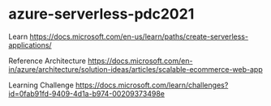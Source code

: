 # azure-serverless-pdc2021


Learn 
https://docs.microsoft.com/en-us/learn/paths/create-serverless-applications/

Reference Architecture
https://docs.microsoft.com/en-in/azure/architecture/solution-ideas/articles/scalable-ecommerce-web-app 

Learning Challenge
https://docs.microsoft.com/learn/challenges?id=0fab91fd-9409-4d1a-b974-00209373498e


